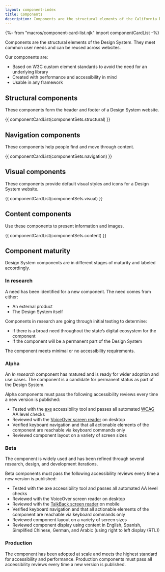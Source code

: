 ```yaml
---
layout: component-index
title: Components
description: Components are the structural elements of the California Design System. They meet common user needs and can be reused across websites.
---
```


{%- from "macros/component-card-list.njk" import componentCardList -%}

<p class="text-lead">Components are the structural elements of the Design System. They meet common user needs and can be reused across websites.</p>

Our components are:

* Based on W3C custom element standards to avoid the need for an underlying library
* Created with performance and accessibility in mind
* Usable in any framework

## Structural components 

These components form the header and footer of a Design System website.

{{ componentCardList(componentSets.structural) }}

## Navigation components 

These components help people find and move through content.

{{ componentCardList(componentSets.navigation) }}

## Visual components

These components provide default visual styles and icons for a Design System website.

{{ componentCardList(componentSets.visual) }}

## Content components

Use these components to present information and images.

{{ componentCardList(componentSets.content) }}

## Component maturity

Design System components are in different stages of maturity and labeled accordingly.

### In research
A need has been identified for a new component. The need comes from either:

* An external product
* The Design System itself

Components in research are going through initial testing to determine:

* If there is a broad need throughout the state’s digital ecosystem for the component
* If the component will be a permanent part of the Design System

The component meets minimal or no accessibility requirements.

### Alpha

An _In research_ component has matured and is ready for wider adoption and use cases. The component is a candidate for permanent status as part of the Design System.

Alpha components must pass the following accessibility reviews every time a new version is published:

* Tested with the [axe](https://www.deque.com/axe/) accessibility tool and passes all automated [WCAG](https://www.w3.org/TR/WCAG21/) AA level checks 
* Reviewed with the [VoiceOver screen reader](https://www.apple.com/voiceover/info/guide/_1121.html) on desktop
* Verified keyboard navigation and that all actionable elements of the component are reachable via keyboard commands only 
* Reviewed component layout on a variety of screen sizes

### Beta

The component is widely used and has been refined through several research, design, and development iterations.

Beta components must pass the following accessibility reviews every time a new version is published:

* Tested with the axe accessibility tool and passes all automated AA level checks 
* Reviewed with the VoiceOver screen reader on desktop
* Reviewed with the [TalkBack screen reader](https://support.google.com/accessibility/android/answer/6283677?hl=en) on mobile 
* Verified keyboard navigation and that all actionable elements of the component are reachable via keyboard commands only
* Reviewed component layout on a variety of screen sizes
* Reviewed component display using content in English, Spanish, Simplified Chinese, German, and Arabic (using right to left display (RTL))

### Production

The component has been adopted at scale and meets the highest standard for accessibility and performance. Production components must pass all accessibility reviews every time a new version is published.
